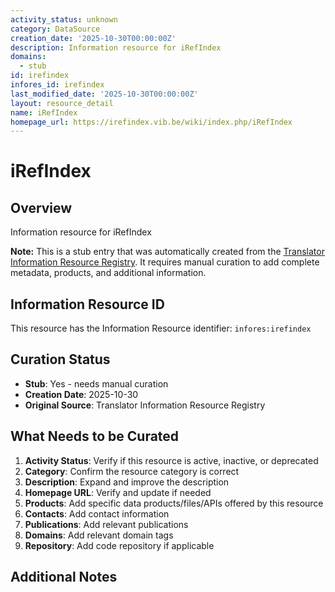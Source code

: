 ```yaml
---
activity_status: unknown
category: DataSource
creation_date: '2025-10-30T00:00:00Z'
description: Information resource for iRefIndex
domains:
  - stub
id: irefindex
infores_id: irefindex
last_modified_date: '2025-10-30T00:00:00Z'
layout: resource_detail
name: iRefIndex
homepage_url: https://irefindex.vib.be/wiki/index.php/iRefIndex
---
```


# iRefIndex

## Overview

Information resource for iRefIndex

**Note:** This is a stub entry that was automatically created from the [Translator Information Resource Registry](https://biolink.github.io/information-resource-registry/). It requires manual curation to add complete metadata, products, and additional information.

## Information Resource ID

This resource has the Information Resource identifier: `infores:irefindex`

## Curation Status

- **Stub**: Yes - needs manual curation
- **Creation Date**: 2025-10-30
- **Original Source**: Translator Information Resource Registry

## What Needs to be Curated

1. **Activity Status**: Verify if this resource is active, inactive, or deprecated
2. **Category**: Confirm the resource category is correct
3. **Description**: Expand and improve the description
4. **Homepage URL**: Verify and update if needed
5. **Products**: Add specific data products/files/APIs offered by this resource
6. **Contacts**: Add contact information
7. **Publications**: Add relevant publications
8. **Domains**: Add relevant domain tags
9. **Repository**: Add code repository if applicable

## Additional Notes
